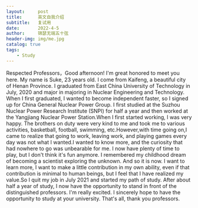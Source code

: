 ```yaml
---
layout:     post
title:      英文自我介绍
subtitle:   复试用
date:       2022-4-5
author:     锦瑟无端五十弦
header-img: img/me.jpg
catalog: true
tags:
    - Study
---
```


Respected Professors，Good afternoon! 
   I'm great honored to meet you here.
   My name is Suke, 23 years old. I come from Kaifeng, a beautiful city of Henan Province. I graduated from East China University of Technology in July, 2020 and major in majoring in Nuclear Engineering and Technology.
   When I first graduated, I wanted to become independent faster, so I signed up for China General Nuclear Power Group. I first studied at the Suzhou Nuclear Power Research Institute (SNPI) for half a year and then worked at the Yangjiang Nuclear Power Station.When I first started working, I was very happy. The brothers on duty were very kind to me and took me to various activities, basketball, football, swimming, etc.However,with time going on,I came to realize that going to work, leaving work, and playing games every day was not what I wanted.I wanted to know more, and the curiosity that had nowhere to go was unbearable for me. I now have plenty of time to play, but I don't think it's fun anymore.
   I remembered my childhood dream of becoming a scientist exploring the unknown. And so it is now. I want to learn more, I want to make a little contribution in my own ability, even if that contribution is minimal to human beings, but I feel that I have realized my value.So I quit my job in July 2021 and started my path of study. After about half a year of study, I now have the opportunity to stand in front of the distinguished professors. I'm really excited. I sincerely hope to have the opportunity to study at your university. 
   That's all, thank you professors.

